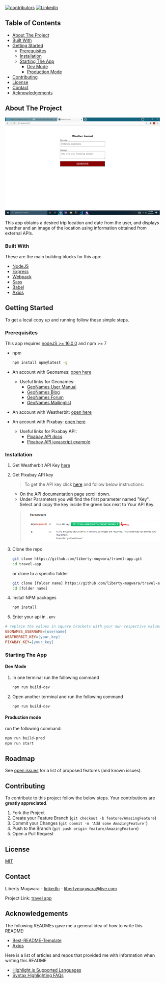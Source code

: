 [![contributors][contributors-shield]][contributors-url]
[![LinkedIn][linkedin-shield]][linkedin-url]

<!-- TABLE OF CONTENTS -->

## Table of Contents

- [About The Project](#about-the-project)
- [Built With](#built-with)
- [Getting Started](#getting-started)
  - [Prerequisites](#prerequisites)
  - [Installation](#installation)
  - [Starting The App](#starting-the-app)
    - [Dev Mode](#dev-mode)
    - [Production Mode](#production-mode)
- [Contributing](#contributing)
- [License](#license)
- [Contact](#contact)
- [Acknowledgements](#acknowledgements)

<!-- ABOUT THE PROJECT -->

## About The Project

[![Travel App screenshot][product-screenshot]](https://mugs-travel-app.herokuapp.com)

This app obtains a desired trip location and date from the user, and displays weather and an image of the location using information obtained from external APIs.

### Built With

These are the main building blocks for this app:

- [NodeJS](https://nodejs.org/)
- [Express](https://expressjs.com/)
- [Webpack](https://webpack.js.org/)
- [Sass](https://sass-lang.com/)
- [Babel](https://babeljs.io/)
- [Axios](https://github.com/axios/axios)

<!-- GETTING STARTED -->

## Getting Started

To get a local copy up and running follow these simple steps.

### Prerequisites

This app requires [nodeJS >= 16.0.0](https://nodejs.org/en/download/current/) and npm >= 7

- npm
  ```sh
  npm install npm@latest -g
  ```
- An account with Geonames: [open here](http://www.geonames.org/login)

  - Useful links for Geonames:
    - [GeoNames User Manual](http://www.geonames.org/manual.html)
    - [GeoNames Blog](http://geonames.wordpress.com)
    - [GeoNames Forum](http://forum.geonames.org)
    - [GeoNames Mailinglist](http://groups.google.com/group/geonames)

- An account with Weatherbit: [open here](https://www.weatherbit.io/account/create)
- An account with Pixabay: [open here](https://pixabay.com/)
  - Useful links for Pixabay API:
    - [Pixabay API docs](https://pixabay.com/api/docs/)
    - [Pixabay API javascript example](https://pixabay.com/api/docs/#api_javascript_example)

### Installation

1. Get Weatherbit API Key [here](https://www.weatherbit.io/account/dashboard)
2. Get Pixabay API key

   > To get the API key click [here](https://pixabay.com/api/docs/) and follow below instructions:

   - On the API documentation page scroll down.
   - Under Parameters you will find the first parameter named "Key". Select and copy the key inside the green box next to Your API Key.

   > [![Pixabay API Key screenshot][pixabay-screenshot]](#installation)

3. Clone the repo
   ```sh
   git clone https://github.com/liberty-mugwara/travel-app.git
   cd travel-app
   ```
   or clone to a specific folder
   ```sh
   git clone [folder name] https://github.com/liberty-mugwara/travel-app.git
   cd [folder name]
   ```
4. Install NPM packages

   ```sh
   npm install
   ```

5. Enter your api in `.env`

```ini
# replace the values in square brackets with your own respective values
GEONAMES_USERNAME=[username]
WEATHERBIT_KEY=[your_key]
PIXABAY_KEY=[your_key]
```

### Starting The App

#### Dev Mode

1. In one terminal run the following command

   ```sh
   npm run build-dev
   ```

2. Open another terminal and run the following command
   ```sh
   npm run build-dev
   ```

#### Production mode

run the following command:

```sh
npm run build-prod
npm run start
```

<!-- ROADMAP -->

## Roadmap

See [open issues](https://github.com/liberty-mugwara/travel-app/issues) for a list of proposed features (and known issues).

<!-- CONTRIBUTING -->

## Contributing

To contribute to this project follow the below steps. Your contributions are **greatly appreciated**.

1. Fork the Project
2. Create your Feature Branch (`git checkout -b feature/AmazingFeature`)
3. Commit your Changes (`git commit -m 'Add some AmazingFeature'`)
4. Push to the Branch (`git push origin feature/AmazingFeature`)
5. Open a Pull Request

<!-- LICENSE -->

## License

[MIT](LICENSE.txt)

<!-- CONTACT -->

## Contact

Liberty Mugwara - [linkedIn][linkedin-url] - libertymugwara@live.com

Project Link: [travel app](https://github.com/liberty-mugwara/travel-app)

<!-- ACKNOWLEDGEMENTS -->

## Acknowledgements

The following READMEs gave me a general idea of how to write this README:

- [Best-README-Template](https://github.com/othneildrew/Best-README-Template/master/README.md)
- [Axios](https://github.com/axios/axios/blob/master/README.md)

Here is a list of articles and repos that provided me with information when writing this README

- [Highlight.js Supported Languages][highlightjs-supported-lang-url]
- [Syntax Highlighting FAQs][syntax-highlighting-faq-url]

<!-- MARKDOWN Links -->

[contributors-shield]: https://img.shields.io/github/contributors/liberty-mugwara/travel-app.svg?style=for-the-badge
[contributors-url]: https://github.com/liberty-mugwara/travel-app/graphs/contributors
[linkedin-shield]: https://img.shields.io/badge/-LinkedIn-black.svg?style=for-the-badge&logo=linkedin&colorB=555
[highlightjs-supported-lang-url]: https://github.com/highlightjs/highlight.js/blob/main/SUPPORTED_LANGUAGES.md
[syntax-highlighting-faq-url]: https://meta.stackexchange.com/questions/184108/what-is-syntax-highlighting-and-how-does-it-work
[linkedin-url]: https://linkedin.com/in/liberty-mugwara
[product-screenshot]: src/assets/project.png
[pixabay-screenshot]: src/assets/pixabay-api-key.png
